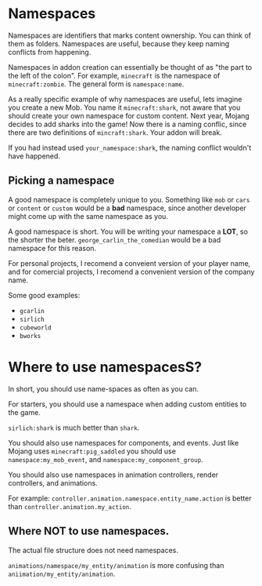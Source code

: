 # Namespaces

Namespaces are identifiers that marks content ownership. You can think of them as folders. Namespaces are useful, because they keep naming conflicts from happening.

Namespaces in addon creation can essentially be thought of as "the part to the left of the colon". For example, `minecraft` is the namespace of `minecraft:zombie`. The general form is `namespace:name`.

As a really specific example of why namespaces are useful, lets imagine you create a new Mob. You name it `minecraft:shark`, not aware that you should create your own namespace for custom content. Next year, Mojang decides to add sharks into the game! Now there is a naming conflic, since there are two definitions of `mincraft:shark`. Your addon will break. 

If you had instead used `your_namespace:shark`, the naming conflict wouldn't have happened.

## Picking a namespace

A good namespace is completely unique to you. Something like `mob` or `cars` or `content` or `custom` would be a **bad** namespace, since another developer might come up with the same namespace as you.

A good namespace is short. You will be writing your namespace a **LOT**, so the shorter the beter. `george_carlin_the_comedian` would be a bad namespace for this reason.

For personal projects, I recomend a conveient version of your player name, and for comercial projects, I recomend a convenient version of the company name.

Some good examples:
 - `gcarlin`
 - `sirlich`
 - `cubeworld`
 - `bworks`

# Where to use namespacesS?

In short, you should use name-spaces as often as you can.

For starters, you should use a namespace when adding custom entities to the game. 

`sirlich:shark` is much better than `shark`.

You should also use namespaces for components, and events. Just like Mojang uses `minecraft:pig_saddled` you should use `namespace:my_mob_event`, and `namespace:my_component_group`.

You should also use namespaces in animation controllers, render controllers, and animations.

For example: `controller.animation.namespace.entity_name.action` is better than `controller.animation.my_action`. 

## Where **NOT** to use namespaces.

The actual file structure does not need namespaces. 

`animations/namespace/my_entity/animation` is more confusing than `aniimation/my_entity/animation`.



